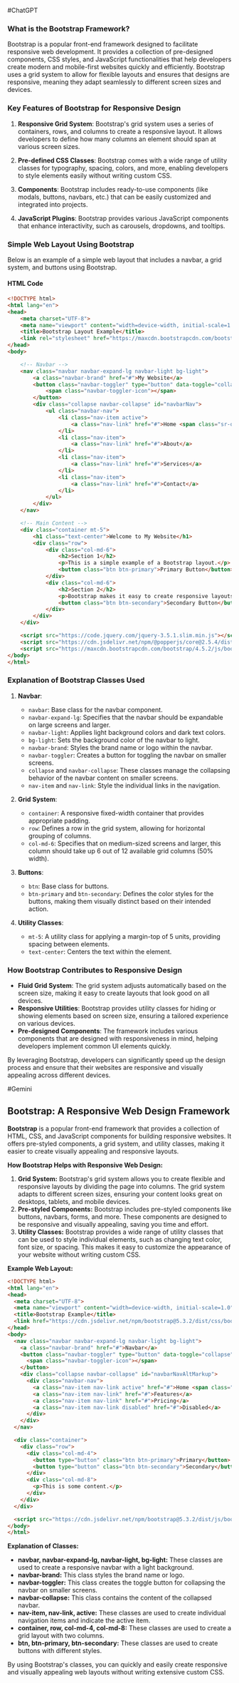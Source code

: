 #ChatGPT
### What is the Bootstrap Framework?

Bootstrap is a popular front-end framework designed to facilitate responsive web development. It provides a collection of pre-designed components, CSS styles, and JavaScript functionalities that help developers create modern and mobile-first websites quickly and efficiently. Bootstrap uses a grid system to allow for flexible layouts and ensures that designs are responsive, meaning they adapt seamlessly to different screen sizes and devices.

### Key Features of Bootstrap for Responsive Design

1. **Responsive Grid System**: Bootstrap's grid system uses a series of containers, rows, and columns to create a responsive layout. It allows developers to define how many columns an element should span at various screen sizes.

2. **Pre-defined CSS Classes**: Bootstrap comes with a wide range of utility classes for typography, spacing, colors, and more, enabling developers to style elements easily without writing custom CSS.

3. **Components**: Bootstrap includes ready-to-use components (like modals, buttons, navbars, etc.) that can be easily customized and integrated into projects.

4. **JavaScript Plugins**: Bootstrap provides various JavaScript components that enhance interactivity, such as carousels, dropdowns, and tooltips.

### Simple Web Layout Using Bootstrap

Below is an example of a simple web layout that includes a navbar, a grid system, and buttons using Bootstrap.

#### HTML Code

```html
<!DOCTYPE html>
<html lang="en">
<head>
    <meta charset="UTF-8">
    <meta name="viewport" content="width=device-width, initial-scale=1.0">
    <title>Bootstrap Layout Example</title>
    <link rel="stylesheet" href="https://maxcdn.bootstrapcdn.com/bootstrap/4.5.2/css/bootstrap.min.css">
</head>
<body>

    <!-- Navbar -->
    <nav class="navbar navbar-expand-lg navbar-light bg-light">
        <a class="navbar-brand" href="#">My Website</a>
        <button class="navbar-toggler" type="button" data-toggle="collapse" data-target="#navbarNav" aria-controls="navbarNav" aria-expanded="false" aria-label="Toggle navigation">
            <span class="navbar-toggler-icon"></span>
        </button>
        <div class="collapse navbar-collapse" id="navbarNav">
            <ul class="navbar-nav">
                <li class="nav-item active">
                    <a class="nav-link" href="#">Home <span class="sr-only">(current)</span></a>
                </li>
                <li class="nav-item">
                    <a class="nav-link" href="#">About</a>
                </li>
                <li class="nav-item">
                    <a class="nav-link" href="#">Services</a>
                </li>
                <li class="nav-item">
                    <a class="nav-link" href="#">Contact</a>
                </li>
            </ul>
        </div>
    </nav>

    <!-- Main Content -->
    <div class="container mt-5">
        <h1 class="text-center">Welcome to My Website</h1>
        <div class="row">
            <div class="col-md-6">
                <h2>Section 1</h2>
                <p>This is a simple example of a Bootstrap layout.</p>
                <button class="btn btn-primary">Primary Button</button>
            </div>
            <div class="col-md-6">
                <h2>Section 2</h2>
                <p>Bootstrap makes it easy to create responsive layouts.</p>
                <button class="btn btn-secondary">Secondary Button</button>
            </div>
        </div>
    </div>

    <script src="https://code.jquery.com/jquery-3.5.1.slim.min.js"></script>
    <script src="https://cdn.jsdelivr.net/npm/@popperjs/core@2.5.4/dist/umd/popper.min.js"></script>
    <script src="https://maxcdn.bootstrapcdn.com/bootstrap/4.5.2/js/bootstrap.min.js"></script>
</body>
</html>
```

### Explanation of Bootstrap Classes Used

1. **Navbar**: 
   - `navbar`: Base class for the navbar component.
   - `navbar-expand-lg`: Specifies that the navbar should be expandable on large screens and larger.
   - `navbar-light`: Applies light background colors and dark text colors.
   - `bg-light`: Sets the background color of the navbar to light.
   - `navbar-brand`: Styles the brand name or logo within the navbar.
   - `navbar-toggler`: Creates a button for toggling the navbar on smaller screens.
   - `collapse` and `navbar-collapse`: These classes manage the collapsing behavior of the navbar content on smaller screens.
   - `nav-item` and `nav-link`: Style the individual links in the navigation.

2. **Grid System**: 
   - `container`: A responsive fixed-width container that provides appropriate padding.
   - `row`: Defines a row in the grid system, allowing for horizontal grouping of columns.
   - `col-md-6`: Specifies that on medium-sized screens and larger, this column should take up 6 out of 12 available grid columns (50% width).

3. **Buttons**: 
   - `btn`: Base class for buttons.
   - `btn-primary` and `btn-secondary`: Defines the color styles for the buttons, making them visually distinct based on their intended action.

4. **Utility Classes**: 
   - `mt-5`: A utility class for applying a margin-top of 5 units, providing spacing between elements.
   - `text-center`: Centers the text within the element.

### How Bootstrap Contributes to Responsive Design

- **Fluid Grid System**: The grid system adjusts automatically based on the screen size, making it easy to create layouts that look good on all devices.
- **Responsive Utilities**: Bootstrap provides utility classes for hiding or showing elements based on screen size, ensuring a tailored experience on various devices.
- **Pre-designed Components**: The framework includes various components that are designed with responsiveness in mind, helping developers implement common UI elements quickly.

By leveraging Bootstrap, developers can significantly speed up the design process and ensure that their websites are responsive and visually appealing across different devices.



#Gemini
## Bootstrap: A Responsive Web Design Framework

**Bootstrap** is a popular front-end framework that provides a collection of HTML, CSS, and JavaScript components for building responsive websites. It offers pre-styled components, a grid system, and utility classes, making it easier to create visually appealing and responsive layouts.

**How Bootstrap Helps with Responsive Web Design:**

1. **Grid System:** Bootstrap's grid system allows you to create flexible and responsive layouts by dividing the page into columns. The grid system adapts to different screen sizes, ensuring your content looks great on desktops, tablets, and mobile devices.
2. **Pre-styled Components:** Bootstrap includes pre-styled components like buttons, navbars, forms, and more. These components are designed to be responsive and visually appealing, saving you time and effort.
3. **Utility Classes:** Bootstrap provides a wide range of utility classes that can be used to style individual elements, such as changing text color, font size, or spacing. This makes it easy to customize the appearance of your website without writing custom CSS.

**Example Web Layout:**

```html
<!DOCTYPE html>
<html lang="en">
<head>
  <meta charset="UTF-8">
  <meta name="viewport" content="width=device-width, initial-scale=1.0">
  <title>Bootstrap Example</title>
  <link href="https://cdn.jsdelivr.net/npm/bootstrap@5.3.2/dist/css/bootstrap.min.css" rel="stylesheet" integrity="sha384-T38786oPV3D1w+6Q301dQ+671b91406d6513837d5357515d11507866316b4a9" crossorigin="anonymous">
</head>
<body>
  <nav class="navbar navbar-expand-lg navbar-light bg-light">
    <a class="navbar-brand" href="#">Navbar</a>
    <button class="navbar-toggler" type="button" data-toggle="collapse" data-target="#navbarNavAltMarkup" aria-controls="navbarNavAltMarkup" aria-expanded="false" aria-label="Toggle navigation">
      <span class="navbar-toggler-icon"></span>
    </button>
    <div class="collapse navbar-collapse" id="navbarNavAltMarkup">
      <div class="navbar-nav">
        <a class="nav-item nav-link active" href="#">Home <span class="sr-only">(current)</span></a>
        <a class="nav-item nav-link" href="#">Features</a>
        <a class="nav-item nav-link" href="#">Pricing</a>
        <a class="nav-item nav-link disabled" href="#">Disabled</a>
      </div>
    </div>
  </nav>

  <div class="container">
    <div class="row">
      <div class="col-md-4">
        <button type="button" class="btn btn-primary">Primary</button>
        <button type="button" class="btn btn-secondary">Secondary</button>
      </div>
      <div class="col-md-8">
        <p>This is some content.</p>
      </div>
    </div>
  </div>

  <script src="https://cdn.jsdelivr.net/npm/bootstrap@5.3.2/dist/js/bootstrap.bundle.min.js" integrity="sha384-C8fC4ZtX65Dq35tI6Q0049R7Vq6402/j08336415595889716100087730355922" crossorigin="anonymous"></script>
</body>
</html>
```

**Explanation of Classes:**

* **navbar, navbar-expand-lg, navbar-light, bg-light:** These classes are used to create a responsive navbar with a light background.
* **navbar-brand:** This class styles the brand name or logo.
* **navbar-toggler:** This class creates the toggle button for collapsing the navbar on smaller screens.
* **navbar-collapse:** This class contains the content of the collapsed navbar.
* **nav-item, nav-link, active:** These classes are used to create individual navigation items and indicate the active item.
* **container, row, col-md-4, col-md-8:** These classes are used to create a grid layout with two columns.
* **btn, btn-primary, btn-secondary:** These classes are used to create buttons with different styles.

By using Bootstrap's classes, you can quickly and easily create responsive and visually appealing web layouts without writing extensive custom CSS.
